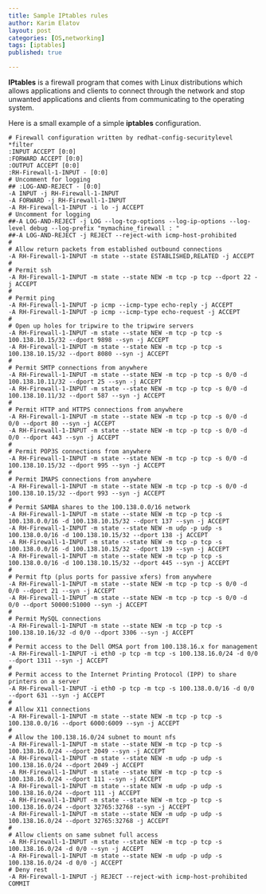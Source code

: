 ```yaml
---
title: Sample IPtables rules
author: Karim Elatov
layout: post
categories: [OS,networking]
tags: [iptables]
published: true

---
```

**IPtables** is a firewall program that comes with Linux distributions which allows applications and clients to connect through the network and stop unwanted applications and clients from communicating to the operating system.

Here is a small example of a simple **iptables** configuration.


	# Firewall configuration written by redhat-config-securitylevel  
	*filter  
	:INPUT ACCEPT [0:0]  
	:FORWARD ACCEPT [0:0]  
	:OUTPUT ACCEPT [0:0]  
	:RH-Firewall-1-INPUT - [0:0]  
	# Uncomment for logging  
	## :LOG-AND-REJECT - [0:0]  
	-A INPUT -j RH-Firewall-1-INPUT  
	-A FORWARD -j RH-Firewall-1-INPUT  
	-A RH-Firewall-1-INPUT -i lo -j ACCEPT  
	# Uncomment for logging  
	##-A LOG-AND-REJECT -j LOG --log-tcp-options --log-ip-options --log-level debug --log-prefix "mymachine_firewall : "  
	##-A LOG-AND-REJECT -j REJECT --reject-with icmp-host-prohibited  
	#  
	# Allow return packets from established outbound connections  
	-A RH-Firewall-1-INPUT -m state --state ESTABLISHED,RELATED -j ACCEPT  
	#  
	# Permit ssh  
	-A RH-Firewall-1-INPUT -m state --state NEW -m tcp -p tcp --dport 22 -j ACCEPT  
	#  
	# Permit ping  
	-A RH-Firewall-1-INPUT -p icmp --icmp-type echo-reply -j ACCEPT  
	-A RH-Firewall-1-INPUT -p icmp --icmp-type echo-request -j ACCEPT  
	#  
	# Open up holes for tripwire to the tripwire servers  
	-A RH-Firewall-1-INPUT -m state --state NEW -m tcp -p tcp -s 100.138.10.15/32 --dport 9898 --syn -j ACCEPT  
	-A RH-Firewall-1-INPUT -m state --state NEW -m tcp -p tcp -s 100.138.10.15/32 --dport 8080 --syn -j ACCEPT  
	#  
	# Permit SMTP connections from anywhere  
	-A RH-Firewall-1-INPUT -m state --state NEW -m tcp -p tcp -s 0/0 -d 100.138.10.11/32 --dport 25 --syn -j ACCEPT  
	-A RH-Firewall-1-INPUT -m state --state NEW -m tcp -p tcp -s 0/0 -d 100.138.10.11/32 --dport 587 --syn -j ACCEPT  
	#  
	# Permit HTTP and HTTPS connections from anywhere  
	-A RH-Firewall-1-INPUT -m state --state NEW -m tcp -p tcp -s 0/0 -d 0/0 --dport 80 --syn -j ACCEPT  
	-A RH-Firewall-1-INPUT -m state --state NEW -m tcp -p tcp -s 0/0 -d 0/0 --dport 443 --syn -j ACCEPT  
	#  
	# Permit POP3S connections from anywhere  
	-A RH-Firewall-1-INPUT -m state --state NEW -m tcp -p tcp -s 0/0 -d 100.138.10.15/32 --dport 995 --syn -j ACCEPT  
	#  
	# Permit IMAPS connections from anywhere  
	-A RH-Firewall-1-INPUT -m state --state NEW -m tcp -p tcp -s 0/0 -d 100.138.10.15/32 --dport 993 --syn -j ACCEPT  
	#  
	# Permit SAMBA shares to the 100.138.0.0/16 network  
	-A RH-Firewall-1-INPUT -m state --state NEW -m tcp -p tcp -s 100.138.0.0/16 -d 100.138.10.15/32 --dport 137 --syn -j ACCEPT  
	-A RH-Firewall-1-INPUT -m state --state NEW -m udp -p udp -s 100.138.0.0/16 -d 100.138.10.15/32 --dport 138 -j ACCEPT  
	-A RH-Firewall-1-INPUT -m state --state NEW -m tcp -p tcp -s 100.138.0.0/16 -d 100.138.10.15/32 --dport 139 --syn -j ACCEPT  
	-A RH-Firewall-1-INPUT -m state --state NEW -m tcp -p tcp -s 100.138.0.0/16 -d 100.138.10.15/32 --dport 445 --syn -j ACCEPT  
	#  
	# Permit ftp (plus ports for passive xfers) from anywhere  
	-A RH-Firewall-1-INPUT -m state --state NEW -m tcp -p tcp -s 0/0 -d 0/0 --dport 21 --syn -j ACCEPT  
	-A RH-Firewall-1-INPUT -m state --state NEW -m tcp -p tcp -s 0/0 -d 0/0 --dport 50000:51000 --syn -j ACCEPT  
	#  
	# Permit MySQL connections  
	-A RH-Firewall-1-INPUT -m state --state NEW -m tcp -p tcp -s 100.138.10.16/32 -d 0/0 --dport 3306 --syn -j ACCEPT  
	#  
	# Permit access to the Dell OMSA port from 100.138.16.x for management  
	-A RH-Firewall-1-INPUT -i eth0 -p tcp -m tcp -s 100.138.16.0/24 -d 0/0 --dport 1311 --syn -j ACCEPT  
	#  
	# Permit access to the Internet Printing Protocol (IPP) to share printers on a server  
	-A RH-Firewall-1-INPUT -i eth0 -p tcp -m tcp -s 100.138.0.0/16 -d 0/0 --dport 631 --syn -j ACCEPT  
	#  
	# Allow X11 connections  
	-A RH-Firewall-1-INPUT -m state --state NEW -m tcp -p tcp -s 100.138.0.0/16 --dport 6000:6009 --syn -j ACCEPT  
	#  
	# Allow the 100.138.16.0/24 subnet to mount nfs  
	-A RH-Firewall-1-INPUT -m state --state NEW -m tcp -p tcp -s 100.138.16.0/24 --dport 2049 --syn -j ACCEPT  
	-A RH-Firewall-1-INPUT -m state --state NEW -m udp -p udp -s 100.138.16.0/24 --dport 2049 -j ACCEPT  
	-A RH-Firewall-1-INPUT -m state --state NEW -m tcp -p tcp -s 100.138.16.0/24 --dport 111 --syn -j ACCEPT  
	-A RH-Firewall-1-INPUT -m state --state NEW -m udp -p udp -s 100.138.16.0/24 --dport 111 -j ACCEPT  
	-A RH-Firewall-1-INPUT -m state --state NEW -m tcp -p tcp -s 100.138.16.0/24 --dport 32765:32768 --syn -j ACCEPT  
	-A RH-Firewall-1-INPUT -m state --state NEW -m udp -p udp -s 100.138.16.0/24 --dport 32765:32768 -j ACCEPT  
	#  
	# Allow clients on same subnet full access  
	-A RH-Firewall-1-INPUT -m state --state NEW -m tcp -p tcp -s 100.138.16.0/24 -d 0/0 --syn -j ACCEPT  
	-A RH-Firewall-1-INPUT -m state --state NEW -m udp -p udp -s 100.138.16.0/24 -d 0/0 -j ACCEPT  
	# Deny rest  
	-A RH-Firewall-1-INPUT -j REJECT --reject-with icmp-host-prohibited  
	COMMIT  